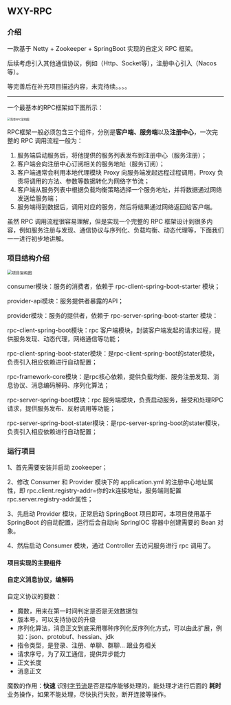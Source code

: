 ## WXY-RPC
### 介绍

一款基于 Netty + Zookeeper + SpringBoot 实现的自定义 RPC 框架。

后续考虑引入其他通信协议，例如（Http、Socket等），注册中心引入（Nacos等）。

等完善后在补充项目描述内容，未完待续。。。。

----------------

一个最基本的RPC框架如下图所示：

<img src="D:\IdeaProjects\wxy-rpc\images\简单RPC架构图.png" alt="简单RPC架构图" style="zoom: 45%;" />

RPC框架一般必须包含三个组件，分别是**客户端、服务端**以及**注册中心**，一次完整的 RPC 调用流程一般为：

1. 服务端启动服务后，将他提供的服务列表发布到注册中心（服务注册）；
2. 客户端会向注册中心订阅相关的服务地址（服务订阅）；
3. 客户端通常会利用本地代理模块 Proxy 向服务端发起远程过程调用，Proxy 负责将调用的方法、参数等数据转化为网络字节流；
4. 客户端从服务列表中根据负载均衡策略选择一个服务地址，并将数据通过网络发送给服务端；
5. 服务端得到数据后，调用对应的服务，然后将结果通过网络返回给客户端。

虽然 RPC 调用流程很容易理解，但是实现一个完整的 RPC 框架设计到很多内容，例如服务注册与发现、通信协议与序列化、负载均衡、动态代理等，下面我们一一进行初步地讲解。

### 项目结构介绍

<img src="D:\IdeaProjects\wxy-rpc\images\项目架构图.png" alt="项目架构图" style="zoom:67%;" />

consumer模块：服务的消费者，依赖于 rpc-client-spring-boot-starter 模块；

provider-api模块：服务提供者暴露的API；

provider模块：服务的提供者，依赖于 rpc-server-spring-boot-starter 模块：

rpc-client-spring-boot模块：rpc 客户端模块，封装客户端发起的请求过程，提供服务发现、动态代理，网络通信等功能；

rpc-client-spring-boot-stater模块：是rpc-client-spring-boot的stater模块，负责引入相应依赖进行自动配置；

rpc-framework-core模块：是rpc核心依赖，提供负载均衡、服务注册发现、消息协议、消息编码解码、序列化算法；

rpc-server-spring-boot模块：rpc 服务端模块，负责启动服务，接受和处理RPC请求，提供服务发布、反射调用等功能；

rpc-server-spring-boot-stater模块：是rpc-server-spring-boot的stater模块，负责引入相应依赖进行自动配置；

### 运行项目

1、首先需要安装并启动 zookeeper；

2、修改 Consumer 和 Provider 模块下的 application.yml 的注册中心地址属性，即 rpc.client.registry-addr=你的zk连接地址，服务端则配置 rpc.server.registry-addr属性；

3、先启动 Provider 模块，正常启动 SpringBoot 项目即可，本项目使用基于 SpringBoot 的自动配置，运行后会自动向 SpringIOC 容器中创建需要的 Bean 对象。

4、然后启动 Consumer 模块，通过 Controller 去访问服务进行 rpc 调用了。

#### 项目实现的主要组件

#### 自定义消息协议，编解码

自定义协议的要数：

* 魔数，用来在第一时间判定是否是无效数据包
* 版本号，可以支持协议的升级
* 序列化算法，消息正文到底采用哪种序列化反序列化方式，可以由此扩展，例如：json、protobuf、hessian、jdk
* 指令类型，是登录、注册、单聊、群聊... 跟业务相关
* 请求序号，为了双工通信，提供异步能力
* 正文长度
* 消息正文

魔数的作用：**快速** 识别[字节流](https://so.csdn.net/so/search?q=字节流&spm=1001.2101.3001.7020)是否是程序能够处理的，能处理才进行后面的 **耗时** 业务操作，如果不能处理，尽快执行失败，断开连接等操作。